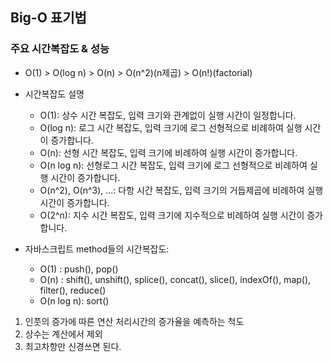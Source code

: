 ## Big-O 표기법

### 주요 시간복잡도 & 성능
- O(1) > O(log n) > O(n) > O(n^2)(n제곱) > O(n!)(factorial)
- 시간복잡도 설명
  - O(1): 상수 시간 복잡도, 입력 크기와 관계없이 실행 시간이 일정합니다. 
  - O(log n): 로그 시간 복잡도, 입력 크기에 로그 선형적으로 비례하여 실행 시간이 증가합니다. 
  - O(n): 선형 시간 복잡도, 입력 크기에 비례하여 실행 시간이 증가합니다. 
  - O(n log n): 선형로그 시간 복잡도, 입력 크기에 로그 선형적으로 비례하여 실행 시간이 증가합니다. 
  - O(n^2), O(n^3), ...: 다항 시간 복잡도, 입력 크기의 거듭제곱에 비례하여 실행 시간이 증가합니다.
  - O(2^n): 지수 시간 복잡도, 입력 크기에 지수적으로 비례하여 실행 시간이 증가합니다.


- 자바스크립트 method들의 시간복잡도:
  - O(1) : push(), pop()
  - O(n) : shift(), unshift(), splice(), concat(), slice(), indexOf(), map(), filter(), reduce()
  - O(n log n): sort()

1. 인풋의 증가에 따른 연산 처리시간의 증가율을 예측하는 척도
2. 상수는 계산에서 제외
3. 최고차항만 신경쓰면 된다.
